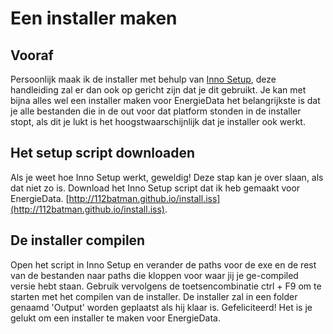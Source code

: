 # Een installer maken

## Vooraf

Persoonlijk maak ik de installer met behulp van [Inno Setup](https://jrsoftware.org/isinfo.php), deze handleiding zal er dan ook op gericht zijn dat je dit gebruikt. Je kan met bijna alles wel een installer maken voor EnergieData het belangrijkste is dat je alle bestanden die in de out voor dat platform stonden in de installer stopt, als dit je lukt is het hoogstwaarschijnlijk dat je installer ook werkt.

## Het setup script downloaden

Als je weet hoe Inno Setup werkt, geweldig! Deze stap kan je over slaan, als dat niet zo is. Download het Inno Setup script dat ik heb gemaakt voor EnergieData. [http://112batman.github.io/install.iss](http://112batman.github.io/install.iss).

## De installer compilen

 Open het script in Inno Setup en verander de paths voor de exe en de rest van de bestanden naar paths die kloppen voor waar jij je ge-compiled versie hebt staan. Gebruik vervolgens de toetsencombinatie ctrl + F9 om te starten met het compilen van de installer. De installer zal in een folder genaamd 'Output' worden geplaatst als hij klaar is. Gefeliciteerd! Het is je gelukt om een installer te maken voor EnergieData.

